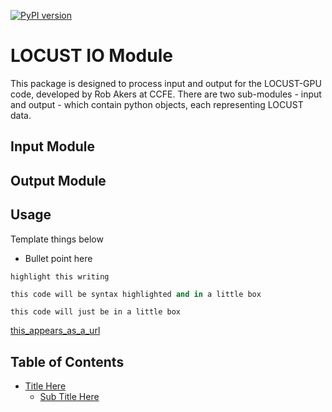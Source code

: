 [![PyPI version](https://img.shields.io/pypi/v/koheron.svg)](https://pypi.python.org/pypi/koheron)

# LOCUST IO Module

This package is designed to process input and output for the LOCUST-GPU code, developed by Rob Akers at CCFE. There are two sub-modules - input and output - which contain python objects, each representing LOCUST data.

## Input Module

## Output Module

## Usage






Template things below


* Bullet point here

`highlight this writing`

```python
this code will be syntax highlighted and in a little box
```

```
this code will just be in a little box
```

[this_appears_as_a_url](www.with.this.address)


Table of Contents
-----------------

* [Title Here](#title-here)
  * [Sub Title Here](#sub-title-here)
